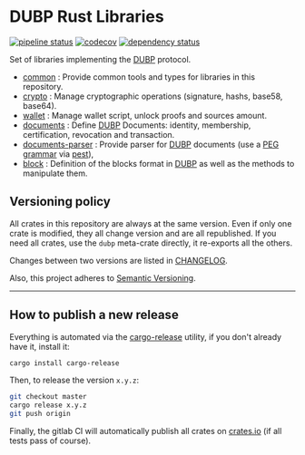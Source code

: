 # DUBP Rust Libraries

[![pipeline status](https://git.duniter.org/libs/dubp-rs-libs/badges/master/pipeline.svg)](https://git.duniter.org/libs/dubp-rs-libs/-/commits/master)
[![codecov](https://codecov.io/gh/duniter/dubp-rs-libs/branch/master/graph/badge.svg)](https://codecov.io/gh/duniter/dubp-rs-libs)
[![dependency status](https://deps.rs/repo/github/duniter/dubp-rs-libs/status.svg)](https://deps.rs/repo/github/duniter/dubp-rs-libs)

Set of libraries implementing the [DUBP] protocol.

- [common](common/README.md) : Provide common tools and types for libraries in this repository.
- [crypto](crypto/README.md) : Manage cryptographic operations (signature, hashs, base58, base64).
- [wallet](wallet/README.md) : Manage wallet script, unlock proofs and sources amount.
- [documents](documents/README.md) : Define [DUBP] Documents: identity, membership, certification, revocation and transaction.
- [documents-parser](documents-parser/README.md) : Provide parser for [DUBP] documents (use a [PEG grammar] via [pest]),
- [block](block/README.md) : Definition of the blocks format in [DUBP] as well as the methods to manipulate them.

[DUBP]: https://git.duniter.org/documents/rfcs/-/blob/master/rfc/0010_Duniter_Blockchain_Protocol_V12.md
[PEG grammar]: https://en.wikipedia.org/wiki/Parsing_expression_grammar
[pest]: https://pest.rs

## Versioning policy

All crates in this repository are always at the same version. Even if only one crate is modified, they all change version and are all republished. If you need all crates, use the `dubp` meta-crate directly, it re-exports all the others.

Changes between two versions are listed in [CHANGELOG](CHANGELOG.md).

Also, this project adheres to [Semantic Versioning](https://semver.org/spec/v2.0.0.html).

---

## How to publish a new release

Everything is automated via the [cargo-release](https://github.com/sunng87/cargo-release) utility, if you don't already have it, install it:

```bash
cargo install cargo-release
```

Then, to release the version `x.y.z`:

```bash
git checkout master
cargo release x.y.z
git push origin
```

Finally, the gitlab CI will automatically publish all crates on [crates.io](https://crates.io) (if all tests pass of course).
